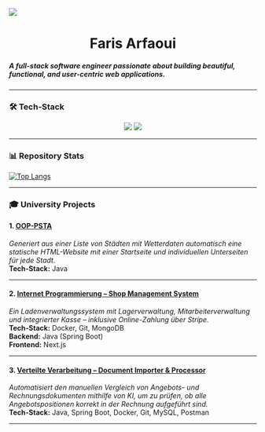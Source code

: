 <img src="https://sdmntprnortheu.oaiusercontent.com/files/00000000-6968-61f4-bde3-da1829fb2b83/raw?se=2025-08-14T07%3A40%3A12Z&sp=r&sv=2024-08-04&sr=b&scid=22f620fd-e346-5559-b511-a623db471e61&skoid=0a4a0f0c-99ac-4752-9d87-cfac036fa93f&sktid=a48cca56-e6da-484e-a814-9c849652bcb3&skt=2025-08-14T05%3A19%3A54Z&ske=2025-08-15T05%3A19%3A54Z&sks=b&skv=2024-08-04&sig=WCQ63X2phX9%2B0Zbhrop3%2BLC3hBmH9mdI3DbUpv031%2B4%3D" />
<h1 align="center">Faris Arfaoui</h1>

##### A full-stack software engineer passionate about building beautiful, functional, and user-centric web applications.

---

### 🛠 Tech-Stack

<p align="center">
  <img src="https://skillicons.dev/icons?i=java,spring,ts,nodejs,react,nextjs,mongodb,docker,git" />
  <img src="https://skillicons.dev/icons?i=html,css,sass,tailwind,js,redux,postman" />
</p>

---

### 📊 Repository Stats

[![Top Langs](https://github-readme-stats.vercel.app/api/top-langs/?username=farisarf&theme=radical)](https://github.com/farisarf/github-readme-stats)

---

### 🎓 University Projects

#### 1. [OOP-PSTA](https://github.com/USERNAME/OOP-PSTA)
*Generiert aus einer Liste von Städten mit Wetterdaten automatisch eine statische HTML-Website mit einer Startseite und individuellen Unterseiten für jede Stadt.*  
**Tech-Stack:** Java

---

#### 2. [Internet Programmierung – Shop Management System](https://github.com/USERNAME/InternetProgrammierung)
*Ein Ladenverwaltungssystem mit Lagerverwaltung, Mitarbeiterverwaltung und integrierter Kasse – inklusive Online-Zahlung über Stripe.*  
**Tech-Stack:** Docker, Git, MongoDB  
**Backend:** Java (Spring Boot)  
**Frontend:** Next.js

---

#### 3. [Verteilte Verarbeitung – Document Importer & Processor](https://github.com/USERNAME/VerteilteVerarbeitung)
*Automatisiert den manuellen Vergleich von Angebots- und Rechnungsdokumenten mithilfe von KI, um zu prüfen, ob alle Angebotspositionen korrekt in der Rechnung aufgeführt sind.*  
**Tech-Stack:** Java, Spring Boot, Docker, Git, MySQL, Postman

---
